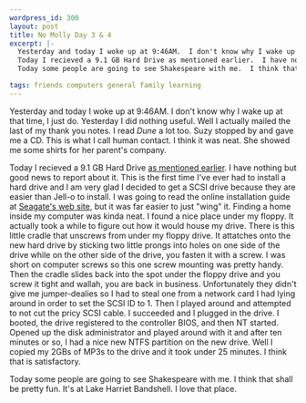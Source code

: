 ```yaml
--- 
wordpress_id: 300
layout: post
title: No Molly Day 3 & 4
excerpt: |-
  Yesterday and today I woke up at 9:46AM.  I don't know why I wake up at that time, I just do.  Yesterday I did nothing useful.  Well I actually mailed the last of my thank you notes.  I read <i>Dune</i> a lot too.  Suzy stopped by and gave me a CD.  This is what I call human contact.  I think it was neat.  She showed me some shirts for her parent's company.<p>
  Today I recieved a 9.1 GB Hard Drive as mentioned earlier.  I have nothing but good news to report about it.  This is the first time I've ever had to install a hard drive and I am very glad I decided to get a SCSI drive because they are easier than Jell-o to install.  I was going to read the online installation guide at <a href="http://www.seagate.com/">Seagate's web site</a>, but it was far easier to just "wing" it.  Finding a home inside my computer was kinda neat.  I found a nice place under my floppy.  It actually took a while to figure out how it would house my drive.  There is this little cradle that unscrews from under my floppy drive.  It attatches onto the new hard drive by sticking two little prongs into holes on one side of the drive while on the other side of the drive, you fasten it with a screw.  I was short on computer screws so this one screw mounting was pretty handy.  Then the cradle slides back into the spot under the floppy drive and you screw it tight and wallah, you are back in business.  Unfortunately they didn't give me jumper-dealies so I had to steal one from a network card I had lying around in order to set the SCSI ID to 1.  Then I played around and attempted to not cut the pricy SCSI cable.  I succeeded and I plugged in the drive.  I booted, the drive registered to the controller BIOS, and then NT started.  Opened up the disk administrator and played around with it and after ten minutes or so, I had a nice new NTFS partition on the new drive.  Well I copied my 2GBs of MP3s to the drive and it took under 25 minutes.  I think that is satisfactory.<p>
  Today some people are going to see Shakespeare with me.  I think that shall be pretty fun.  It's at Lake Harriet Bandshell.  I love that place.

tags: friends computers general family learning
---
```


Yesterday and today I woke up at 9:46AM.  I don't know why I wake up at that time, I just do.  Yesterday I did nothing useful.  Well I actually mailed the last of my thank you notes.  I read <i>Dune</i> a lot too.  Suzy stopped by and gave me a CD.  This is what I call human contact.  I think it was neat.  She showed me some shirts for her parent's company.

Today I recieved a 9.1 GB Hard Drive [as mentioned earlier](http://davedash.com/1998/07/29/day_1__no_molly/).  I have nothing but good news to report about it.  This is the first time I've ever had to install a hard drive and I am very glad I decided to get a SCSI drive because they are easier than Jell-o to install.  I was going to read the online installation guide at <a href="http://www.seagate.com/">Seagate's web site</a>, but it was far easier to just "wing" it.  Finding a home inside my computer was kinda neat.  I found a nice place under my floppy.  It actually took a while to figure out how it would house my drive.  There is this little cradle that unscrews from under my floppy drive.  It attatches onto the new hard drive by sticking two little prongs into holes on one side of the drive while on the other side of the drive, you fasten it with a screw.  I was short on computer screws so this one screw mounting was pretty handy.  Then the cradle slides back into the spot under the floppy drive and you screw it tight and wallah, you are back in business.  Unfortunately they didn't give me jumper-dealies so I had to steal one from a network card I had lying around in order to set the SCSI ID to 1.  Then I played around and attempted to not cut the pricy SCSI cable.  I succeeded and I plugged in the drive.  I booted, the drive registered to the controller BIOS, and then NT started.  Opened up the disk administrator and played around with it and after ten minutes or so, I had a nice new NTFS partition on the new drive.  Well I copied my 2GBs of MP3s to the drive and it took under 25 minutes.  I think that is satisfactory.<p>
Today some people are going to see Shakespeare with me.  I think that shall be pretty fun.  It's at Lake Harriet Bandshell.  I love that place.
